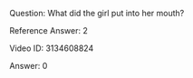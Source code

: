 Question: What did the girl put into her mouth?

Reference Answer: 2

Video ID: 3134608824

Answer: 0

